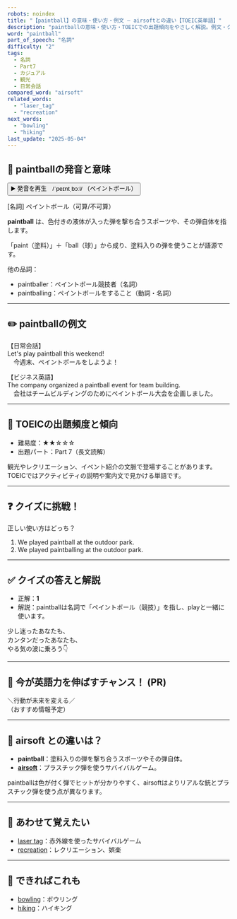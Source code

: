 ```yaml
---
robots: noindex
title: "【paintball】の意味・使い方・例文 ― airsoftとの違い【TOEIC英単語】"
description: "paintballの意味・使い方・TOEICでの出題傾向をやさしく解説。例文・クイズ付きでairsoftとの違いもわかりやすく学べます。"
word: "paintball"
part_of_speech: "名詞"
difficulty: "2"
tags:
  - 名詞
  - Part7
  - カジュアル
  - 観光
  - 日常会話
compared_word: "airsoft"
related_words:
  - "laser_tag"
  - "recreation"
next_words:
  - "bowling"
  - "hiking"
last_update: "2025-05-04"
---
```


## 🔰 paintballの発音と意味

<button class="play-audio" onclick="playTTS('paintball')">
  <span class="play-audio-main">
    ▶️ 発音を再生　/ˈpeɪntˌbɔːl/
  </span>
  <span class="play-audio-sub">
    （ペイントボール）
  </span>
</button>

[名詞] ペイントボール（可算/不可算）

**paintball** は、色付きの液体が入った弾を撃ち合うスポーツや、その弾自体を指します。

「paint（塗料）」＋「ball（球）」から成り、塗料入りの弾を使うことが語源です。

他の品詞：  
- paintballer：ペイントボール競技者（名詞）
- paintballing：ペイントボールをすること（動詞・名詞）

---

## ✏️ paintballの例文

【日常会話】  
Let's play paintball this weekend!  
　今週末、ペイントボールをしようよ！

【ビジネス英語】  
The company organized a paintball event for team building.  
　会社はチームビルディングのためにペイントボール大会を企画しました。

---

## 🎯 TOEICの出題頻度と傾向

- 難易度：★★☆☆☆
- 出題パート：Part 7（長文読解）

観光やレクリエーション、イベント紹介の文脈で登場することがあります。TOEICではアクティビティの説明や案内文で見かける単語です。

---

## ❓ クイズに挑戦！

正しい使い方はどっち？

1. We played paintball at the outdoor park.  
2. We played paintballing at the outdoor park.

---

## ✅ クイズの答えと解説

- 正解：**1**
- 解説：paintballは名詞で「ペイントボール（競技）」を指し、playと一緒に使います。

少し迷ったあなたも、  
カンタンだったあなたも、  
やる気の波に乗ろう👇️

---

## 🚀 今が英語力を伸ばすチャンス！ (PR)

<div class="info-center">
＼行動が未来を変える／<br>  
（おすすめ情報予定）
</div>

---

## 🤔  airsoft との違いは？

- **paintball**：塗料入りの弾を撃ち合うスポーツやその弾自体。
- **[airsoft](/airsoft)**：プラスチック弾を使うサバイバルゲーム。

paintballは色が付く弾でヒットが分かりやすく、airsoftはよりリアルな銃とプラスチック弾を使う点が異なります。

---

## 🧩 あわせて覚えたい

- [laser tag](/laser_tag)：赤外線を使ったサバイバルゲーム
- [recreation](/recreation)：レクリエーション、娯楽

---

## 📖 できればこれも

- [bowling](/bowling)：ボウリング
- [hiking](/hiking)：ハイキング

<!-- cvid: aid37_bid14 -->
